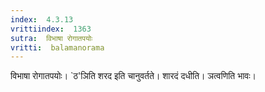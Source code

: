 ```yaml
---
index:  4.3.13
vrittiindex:  1363
sutra:  विभाषा रोगातपयोः
vritti:  balamanorama 
---
```


विभाषा रोगातपयोः। `ठ'ञिति शरद इति चानुवर्तते। शारदं दधीति। ञत्वणिति भावः। 

